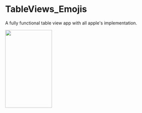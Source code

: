 # TableViews_Emojis
A fully functional table view app with all apple's implementation.

<img src="https://user-images.githubusercontent.com/41402096/160023503-f57fbe85-4ec7-4471-9d96-b300da528ced.png" width="150" height="250" />

